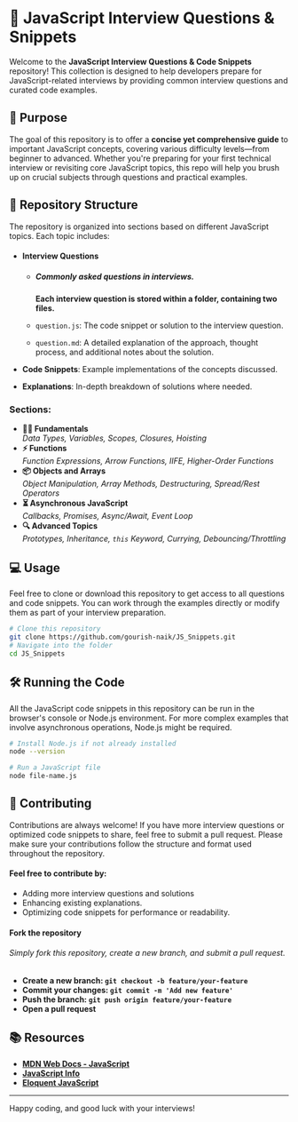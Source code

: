 # 🚀 JavaScript Interview Questions & Snippets

Welcome to the **JavaScript Interview Questions & Code Snippets** repository! This collection is designed to help developers prepare for JavaScript-related interviews by providing common interview questions and curated code examples.

## 🎯 Purpose

The goal of this repository is to offer a **concise yet comprehensive guide** to important JavaScript concepts, covering various difficulty levels—from beginner to advanced. Whether you're preparing for your first technical interview or revisiting core JavaScript topics, this repo will help you brush up on crucial subjects through questions and practical examples.

## 📂 Repository Structure

The repository is organized into sections based on different JavaScript topics. Each topic includes:

- #### **Interview Questions**
  - ##### **Commonly asked questions in interviews.** 
    **Each interview question is stored within a folder, containing two files.**

  - `question.js`: The code snippet or solution to the interview question.
  - `question.md`: A detailed explanation of the approach, thought process, and additional notes about the solution.


- **Code Snippets**: Example implementations of the concepts discussed.
- **Explanations**: In-depth breakdown of solutions where needed.

### Sections:

- **🧑‍💻 Fundamentals**  
  _Data Types, Variables, Scopes, Closures, Hoisting_
- **⚡ Functions**  
  _Function Expressions, Arrow Functions, IIFE, Higher-Order Functions_
- **📦 Objects and Arrays**  
  _Object Manipulation, Array Methods, Destructuring, Spread/Rest Operators_
- **⏳ Asynchronous JavaScript**  
  _Callbacks, Promises, Async/Await, Event Loop_
- **🔍 Advanced Topics**  
  _Prototypes, Inheritance, `this` Keyword, Currying, Debouncing/Throttling_

## 💻 Usage

Feel free to clone or download this repository to get access to all questions and code snippets. You can work through the examples directly or modify them as part of your interview preparation.

```bash
# Clone this repository
git clone https://github.com/gourish-naik/JS_Snippets.git
# Navigate into the folder
cd JS_Snippets
```
## 🛠️ Running the Code
All the JavaScript code snippets in this repository can be run in the browser's console or Node.js environment. For more complex examples that involve asynchronous operations, Node.js might be required.
```bash
# Install Node.js if not already installed
node --version

# Run a JavaScript file
node file-name.js
```

## 📝 Contributing

Contributions are always welcome! If you have more interview questions or optimized code snippets to share, feel free to submit a pull request. Please make sure your contributions follow the structure and format used throughout the repository.

#### Feel free to contribute by:
- Adding more interview questions and solutions
- Enhancing existing explanations.
- Optimizing code snippets for performance or readability.

#### **Fork the repository**

###### Simply fork this repository, create a new branch, and submit a pull request.
- **Create a new branch: `git checkout -b feature/your-feature`**
- **Commit your changes:   `git commit -m 'Add new feature'`**
- **Push the branch: `git push origin feature/your-feature`**
- **Open a pull request**

## 📚 Resources
- **[MDN Web Docs - JavaScript](https://developer.mozilla.org/en-US/docs/Web/JavaScript)**
- **[JavaScript Info](https://javascript.info/)**
- **[Eloquent JavaScript](https://eloquentjavascript.net/)**

---

Happy coding, and good luck with your interviews!
